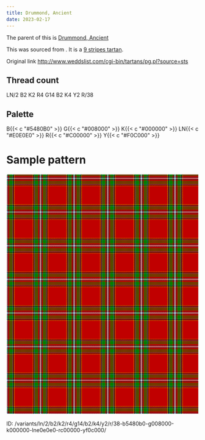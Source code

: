 ```yaml
---
title: Drummond, Ancient
date: 2023-02-17
---
```

The parent of this is [Drummond, Ancient](/tartans/ln/2/b2/k2/r4/g14/b2/k4/y2/r/38/)


This was sourced from <no value>.  It is a [9 stripes tartan](/stripes/stripes9/).

Original link http://www.weddslist.com/cgi-bin/tartans/pg.pl?source=sts

## Thread count
LN/2 B2 K2 R4 G14 B2 K4 Y2 R/38

## Palette
B{{< c "#5480B0" >}} G{{< c "#008000" >}} K{{< c "#000000" >}} LN{{< c "#E0E0E0" >}} R{{< c "#C00000" >}} Y{{< c "#F0C000" >}}

# Sample pattern

![Tartan detail](tartan.png "LN/2 B2 K2 R4 G14 B2 K4 Y2 R/38 tartan")

ID: /variants/ln/2/b2/k2/r4/g14/b2/k4/y2/r/38-b5480b0-g008000-k000000-lne0e0e0-rc00000-yf0c000/